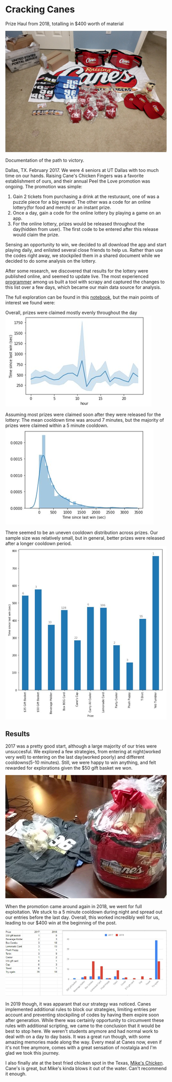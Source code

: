 # Cracking Canes

Prize Haul from 2018, totalling in $400 worth of material

![](2018haul.jpg "Prizes from 2018")

Documentation of the path to victory.

Dallas, TX. February 2017. We were 4 seniors at UT Dallas with too much time on our hands. Raising Cane's Chicken Fingers was a favorite establishment of ours, and their annual Peel the Love promotion was ongoing. The promotion was simple:

1. Gain 2 tickets from purchasing a drink at the resturaunt, one of was a puzzle piece for a big reward. The other was a code for an online lottery(for food and merch) or an instant prize.
2. Once a day, gain a code for the online lottery by playing a game on an app.
3. For the online lottery, prizes would be released throughout the day(hidden from user). The first code to be entered after this release would claim the prize.

Sensing an opportunity to win, we decided to all download the app and start playing daily, and enlisted several close friends to help us. Rather than use the codes right away, we stockpiled them in a shared document while we decided to do some analysis on the lottery.

After some research, we discovered that results for the lottery were published online, and seemed to update live. The most experienced [programmer](https://github.com/atvaccaro/) among us built a tool with scrapy and captured the changes to this list over a few days, which became our main data source for analysis.

The full exploration can be found in this [notebook](https://github.com/EZBUTD/Cracking-Canes/blob/master/Exploration%20and%20visualization.ipynb), but the main points of interest we found were:

Overall, prizes were claimed mostly evenly throughout the day
![](hourandtimelastwon.jpg)

Assuming most prizes were claimed soon after they were released for the lottery:
The mean cooldown time was around 7 minutes, but the majority of prizes were claimed within a 5 minute cooldown.
![](timelastwondist.jpg)

There seemed to be an uneven cooldown distribution across prizes. Our sample size was relatively small, but in general, better prizes were released after a longer cooldown period.
![](Prize-timelastwon.jpg)

## Results

2017 was a pretty good start, although a large majority of our tries were unsuccesful. We explored a few strategies, from entering at night(worked very well) to entering on the last day(worked poorly) and different cooldowns(5-10 minutes). Still, we were happy to win anything, and felt rewarded for explorations given the $50 gift basket we won.

![](2017_canes_prize.jpg)

When the promotion came around again in 2018, we went for full exploitation. We stuck to a 5 minute cooldown during night and spread out our entries before the last day. Overall, this worked incredibly well for us, leading to our $400 win at the beginning of the post.

![](Prizes201718.jpg)

In 2019 though, it was apparant that our strategy was noticed. Canes implemented additional rules to block our strategies, limiting entries per account and preventing stockpiling of codes by having them expire soon after generation. While there was certainly opportunity to circumvent these rules with additional scripting, we came to the conclusion that it would be best to stop here. We weren't students anymore and had normal work to deal with on a day to day basis. It was a great run though, with some amazing memories made along the way. Every meal at Canes now, even if it's not free anymore, comes with a great sensation of nostalgia and I'm glad we took this journey.

I also finally ate at the best fried chicken spot in the Texas, [Mike's Chicken](https://goo.gl/maps/G5ewcy7N9ZnQoNNm7). Cane's is great, but Mike's kinda blows it out of the water. Can't recommend it enough.
